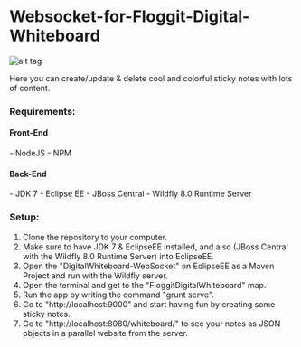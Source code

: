 # Websocket-for-Floggit-Digital-Whiteboard

![alt tag](https://raw.github.com/Lenz94/Websocket-for-Floggit-Digital-Whiteboard/master/screenshots/websocket_screenshot.jpg)

Here you can create/update & delete cool and colorful sticky notes with lots of content.

<h3>Requirements:</h3>

<h4>Front-End</h4>
- NodeJS
- NPM

<h4>Back-End</h4>
- JDK 7
- Eclipse EE
- JBoss Central
- Wildfly 8.0 Runtime Server

<h3>Setup:</h3>

1. Clone the repository to your computer.
2. Make sure to have JDK 7 & EclipseEE installed, and also (JBoss Central with the Wildfly 8.0 Runtime Server) into EclipseEE.
3. Open the "DigitalWhiteboard-WebSocket" on EclipseEE as a Maven Project and run with the Wildfly server.
4. Open the terminal and get to the "FloggitDigitalWhiteboard" map.
5. Run the app by writing the command "grunt serve".
6. Go to "http://localhost:9000" and start having fun by creating some sticky notes.
7. Go to "http://localhost:8080/whiteboard/" to see your notes as JSON objects in a parallel website from the server.


